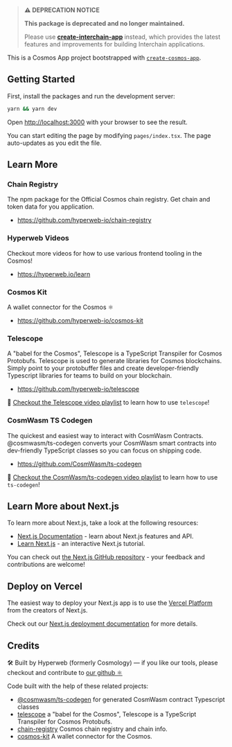 > **⚠️ DEPRECATION NOTICE**
> 
> **This package is deprecated and no longer maintained.** 
> 
> Please use [**create-interchain-app**](https://github.com/hyperweb-io/create-interchain-app) instead, which provides the latest features and improvements for building Interchain applications.

This is a Cosmos App project bootstrapped with [`create-cosmos-app`](https://github.com/hyperweb-io/create-cosmos-app).

## Getting Started

First, install the packages and run the development server:

```bash
yarn && yarn dev
```

Open [http://localhost:3000](http://localhost:3000) with your browser to see the result.

You can start editing the page by modifying `pages/index.tsx`. The page auto-updates as you edit the file.

## Learn More 

### Chain Registry

The npm package for the Official Cosmos chain registry. Get chain and token data for you application.

* https://github.com/hyperweb-io/chain-registry

### Hyperweb Videos

Checkout more videos for how to use various frontend tooling in the Cosmos!

* https://hyperweb.io/learn

### Cosmos Kit

A wallet connector for the Cosmos ⚛️

* https://github.com/hyperweb-io/cosmos-kit

### Telescope

A "babel for the Cosmos", Telescope is a TypeScript Transpiler for Cosmos Protobufs. Telescope is used to generate libraries for Cosmos blockchains. Simply point to your protobuffer files and create developer-friendly Typescript libraries for teams to build on your blockchain.

* https://github.com/hyperweb-io/telescope

🎥 [Checkout the Telescope video playlist](https://www.youtube.com/watch?v=n82MsLe82mk&list=PL-lMkVv7GZwyQaK6bp6kMdOS5mzosxytC) to learn how to use `telescope`!

### CosmWasm TS Codegen

The quickest and easiest way to interact with CosmWasm Contracts. @cosmwasm/ts-codegen converts your CosmWasm smart contracts into dev-friendly TypeScript classes so you can focus on shipping code.

* https://github.com/CosmWasm/ts-codegen

🎥 [Checkout the CosmWasm/ts-codegen video playlist](https://www.youtube.com/watch?v=D_A5V2PfNLA&list=PL-lMkVv7GZwz1KO3jANwr5W4MoziruXwK) to learn how to use `ts-codegen`!


## Learn More about Next.js

To learn more about Next.js, take a look at the following resources:

- [Next.js Documentation](https://nextjs.org/docs) - learn about Next.js features and API.
- [Learn Next.js](https://nextjs.org/learn) - an interactive Next.js tutorial.

You can check out [the Next.js GitHub repository](https://github.com/vercel/next.js/) - your feedback and contributions are welcome!

## Deploy on Vercel

The easiest way to deploy your Next.js app is to use the [Vercel Platform](https://vercel.com/new?utm_medium=default-template&filter=next.js&utm_source=create-next-app&utm_campaign=create-next-app-readme) from the creators of Next.js.

Check out our [Next.js deployment documentation](https://nextjs.org/docs/deployment) for more details.

## Credits

🛠 Built by Hyperweb (formerly Cosmology) — if you like our tools, please checkout and contribute to [our github ⚛️](https://github.com/hyperweb-io)

Code built with the help of these related projects:

* [@cosmwasm/ts-codegen](https://github.com/CosmWasm/ts-codegen) for generated CosmWasm contract Typescript classes
* [telescope](https://github.com/hyperweb-io/telescope) a "babel for the Cosmos", Telescope is a TypeScript Transpiler for Cosmos Protobufs.
* [chain-registry](https://github.com/hyperweb-io/chain-registry) Cosmos chain registry and chain info.
* [cosmos-kit](https://github.com/hyperweb-io/cosmos-kit) A wallet connector for the Cosmos.
